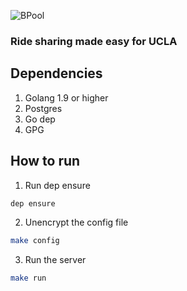 ![BPool](https://i.imgur.com/NZzf9il.png)

### Ride sharing made easy for UCLA

## Dependencies

1. Golang 1.9 or higher
2. Postgres
3. Go dep
4. GPG

## How to run

1. Run dep ensure
```bash
dep ensure
```

2. Unencrypt the config file
```bash
make config
```

3. Run the server
```bash
make run
```